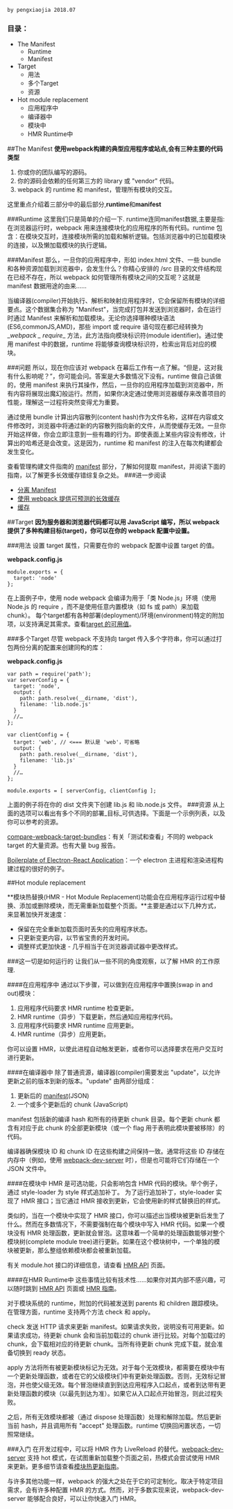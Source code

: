 	by pengxiaojia 2018.07
	
### 目录：

* The Manifest
	* Runtime
	* Manifest
* Target
	* 用法
	* 多个Target
	* 资源
* Hot module replacement
	*  应用程序中
	*  编译器中
	*  模块中
	*  HMR Runtime中

##The Manifest
**使用webpack构建的典型应用程序或站点,会有三种主要的代码类型**

1. 你或你的团队编写的源码。
2. 你的源码会依赖的任何第三方的 library 或 "vendor" 代码。
3. webpack 的 runtime 和 manifest，管理所有模块的交互。

这里重点介绍着三部分中的最后部分,**runtime**和**manifest**

###Runtime
这里我们只是简单的介绍一下. runtime连同manifest数据,主要是指:在浏览器运行时，webpack 用来连接模块化的应用程序的所有代码。runtime 包含：在模块交互时，连接模块所需的加载和解析逻辑。包括浏览器中的已加载模块的连接，以及懒加载模块的执行逻辑。

###Manifest
那么，一旦你的应用程序中，形如 index.html 文件、一些 bundle 和各种资源加载到浏览器中，会发生什么？你精心安排的 /src 目录的文件结构现在已经不存在，所以 webpack 如何管理所有模块之间的交互呢？这就是 manifest 数据用途的由来……

当编译器(compiler)开始执行、解析和映射应用程序时，它会保留所有模块的详细要点。这个数据集合称为 "Manifest"，当完成打包并发送到浏览器时，会在运行时通过 Manifest 来解析和加载模块。无论你选择哪种模块语法(ES6,commonJS,AMD)，那些 import 或 require 语句现在都已经转换为 \__webpack _ require__ 方法，此方法指向模块标识符(module identifier)。通过使用 manifest 中的数据，runtime 将能够查询模块标识符，检索出背后对应的模块。

###问题
所以，现在你应该对 webpack 在幕后工作有一点了解。“但是，这对我有什么影响呢？”，你可能会问。答案是大多数情况下没有。runtime 做自己该做的，使用 manifest 来执行其操作，然后，一旦你的应用程序加载到浏览器中，所有内容将展现出魔幻般运行。然而，如果你决定通过使用浏览器缓存来改善项目的性能，理解这一过程将突然变得尤为重要。

通过使用 bundle 计算出内容散列(content hash)作为文件名称，这样在内容或文件修改时，浏览器中将通过新的内容散列指向新的文件，从而使缓存无效。一旦你开始这样做，你会立即注意到一些有趣的行为。即使表面上某些内容没有修改，计算出的哈希还是会改变。这是因为，runtime 和 manifest 的注入在每次构建都会发生变化。

查看管理构建文件指南的 [manifest](https://www.webpackjs.com/guides/output-management#the-manifest) 部分，了解如何提取 manifest，并阅读下面的指南，以了解更多长效缓存错综复杂之处。
###进一步阅读

- [分离 Manifest](https://survivejs.com/webpack/optimizing/separating-manifest/)
- [使用 webpack 提供可预测的长效缓存](https://medium.com/webpack/predictable-long-term-caching-with-webpack-d3eee1d3fa31)
- [缓存](https://www.webpackjs.com/guides/caching)

##Target
**因为服务器和浏览器代码都可以用 JavaScript 编写，所以 webpack 提供了多种构建目标(target)，你可以在你的 webpack 配置中设置。**

###用法
设置 target 属性，只需要在你的 webpack 配置中设置 target 的值。

**webpack.config.js**

```
module.exports = {
  target: 'node'
};
```
在上面例子中，使用 node webpack 会编译为用于「类 Node.js」环境（使用 Node.js 的 require ，而不是使用任意内置模块（如 fs 或 path）来加载 chunk）。
每个target都有各种部署(deployment)/环境(environment)特定的附加项，以支持满足其需求。查看[target 的可用值](https://www.webpackjs.com/configuration/target)。

###多个Target
尽管 webpack 不支持向 target 传入多个字符串，你可以通过打包两份分离的配置来创建同构的库：

**webpack.config.js**

```
var path = require('path');
var serverConfig = {
  target: 'node',
  output: {
    path: path.resolve(__dirname, 'dist'),
    filename: 'lib.node.js'
  }
  //…
};

var clientConfig = {
  target: 'web', // <=== 默认是 'web'，可省略
  output: {
    path: path.resolve(__dirname, 'dist'),
    filename: 'lib.js'
  }
  //…
};

module.exports = [ serverConfig, clientConfig ];
```
上面的例子将在你的 dist 文件夹下创建 lib.js 和 lib.node.js 文件。
###资源
从上面的选项可以看出有多个不同的部署_目标_可供选择。下面是一个示例列表，以及你可以参考的资源。

[compare-webpack-target-bundles](https://github.com/TheLarkInn/compare-webpack-target-bundles)：有关「测试和查看」不同的 webpack target 的大量资源。也有大量 bug 报告。

[Boilerplate of Electron-React Application](https://github.com/chentsulin/electron-react-boilerplate)：一个 electron 主进程和渲染进程构建过程的很好的例子。

##Hot module replacement

**模块热替换(HMR - Hot Module Replacement)功能会在应用程序运行过程中替换、添加或删除模块，而无需重新加载整个页面。**主要是通过以下几种方式，来显著加快开发速度：

- 保留在完全重新加载页面时丢失的应用程序状态。
- 只更新变更内容，以节省宝贵的开发时间。
- 调整样式更加快速 - 几乎相当于在浏览器调试器中更改样式。

###这一切是如何运行的
让我们从一些不同的角度观察，以了解 HMR 的工作原理.

####在应用程序中
通过以下步骤，可以做到在应用程序中置换(swap in and out)模块：

1. 应用程序代码要求 HMR runtime 检查更新。
2. HMR runtime（异步）下载更新，然后通知应用程序代码。
3. 应用程序代码要求 HMR runtime 应用更新。
4. HMR runtime（异步）应用更新。

你可以设置 HMR，以使此进程自动触发更新，或者你可以选择要求在用户交互时进行更新。

####在编译器中
除了普通资源，编译器(compiler)需要发出 "update"，以允许更新之前的版本到新的版本。"update" 由两部分组成：

1. 更新后的 [manifest](https://www.webpackjs.com/concepts/manifest)(JSON)
2. 一个或多个更新后的 chunk (JavaScript)

manifest 包括新的编译 hash 和所有的待更新 chunk 目录。每个更新 chunk 都含有对应于此 chunk 的全部更新模块（或一个 flag 用于表明此模块要被移除）的代码。

编译器确保模块 ID 和 chunk ID 在这些构建之间保持一致。通常将这些 ID 存储在内存中（例如，使用 [webpack-dev-server](https://www.webpackjs.com/configuration/dev-server/) 时），但是也可能将它们存储在一个 JSON 文件中。

####在模块中
HMR 是可选功能，只会影响包含 HMR 代码的模块。举个例子，通过 style-loader 为 style 样式追加补丁。 为了运行追加补丁，style-loader 实现了 HMR 接口；当它通过 HMR 接收到更新，它会使用新的样式替换旧的样式。

类似的，当在一个模块中实现了 HMR 接口，你可以描述出当模块被更新后发生了什么。然而在多数情况下，不需要强制在每个模块中写入 HMR 代码。如果一个模块没有 HMR 处理函数，更新就会冒泡。这意味着一个简单的处理函数能够对整个模块树(complete module tree)进行更新。如果在这个模块树中，一个单独的模块被更新，那么整组依赖模块都会被重新加载。

有关 module.hot 接口的详细信息，请查看 [HMR API](https://www.webpackjs.com/api/hot-module-replacement) 页面。

####在HMR Runtime中
这些事情比较有技术性……如果你对其内部不感兴趣，可以随时跳到 [HMR API](https://www.webpackjs.com/api/hot-module-replacement) 页面或 [HMR 指南](https://www.webpackjs.com/guides/hot-module-replacement)。

对于模块系统的 runtime，附加的代码被发送到 parents 和 children 跟踪模块。在管理方面，runtime 支持两个方法 check 和 apply。

check 发送 HTTP 请求来更新 manifest。如果请求失败，说明没有可用更新。如果请求成功，待更新 chunk 会和当前加载过的 chunk 进行比较。对每个加载过的 chunk，会下载相对应的待更新 chunk。当所有待更新 chunk 完成下载，就会准备切换到 ready 状态。

apply 方法将所有被更新模块标记为无效。对于每个无效模块，都需要在模块中有一个更新处理函数，或者在它的父级模块们中有更新处理函数。否则，无效标记冒泡，并也使父级无效。每个冒泡继续直到到达应用程序入口起点，或者到达带有更新处理函数的模块（以最先到达为准）。如果它从入口起点开始冒泡，则此过程失败。

之后，所有无效模块都被（通过 dispose 处理函数）处理和解除加载。然后更新当前 hash，并且调用所有 "accept" 处理函数。runtime 切换回闲置状态，一切照常继续。

###入门
在开发过程中，可以将 HMR 作为 LiveReload 的替代。[webpack-dev-server](https://www.webpackjs.com/configuration/dev-server/) 支持 hot 模式，在试图重新加载整个页面之前，热模式会尝试使用 HMR 来更新。更多细节请查看[模块热更新指南](https://www.webpackjs.com/guides/hot-module-replacement)。

与许多其他功能一样，webpack 的强大之处在于它的可定制化。取决于特定项目需求，会有许多种配置 HMR 的方式。然而，对于多数实现来说，webpack-dev-server 能够配合良好，可以让你快速入门 HMR。


